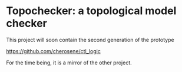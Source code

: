 Topochecker: a topological model checker
========================================



This project will soon contain the second generation of the prototype

https://github.com/cherosene/ctl_logic


For the time being, it is a mirror of the other project.

